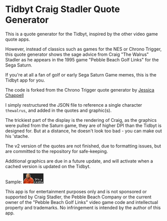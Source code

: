 # Tidbyt Craig Stadler Quote Generator

This is a quote generator for the Tidbyt, inspired by the other video game quote apps.

However, instead of classics such as games for the NES or Chrono Trigger, this quote generator shows the sage advice from
Craig "The Walrus" Stadler as he appears in the 1995 game "Pebble Beach Golf Links" for the Sega Saturn.

If you're at all a fan of golf or early Sega Saturn Game memes, this is the Tidbyt app for you.

The code is forked from the Chrono Trigger quote generator by 
[Jessica Chappell](https://github.com/jchappell82/ct-quotes-tidbyt)

I simply restructured the JSON file to reference a single character `thewalrus`, and added in the quotes and graphic(s).

The trickiest part of the display is the rendering of Craig, as the graphics were pulled from the Saturn game, they are
of higher DPI than the Tidbyt is designed for. But at a distance, he doesn't look too bad - you can make out his 'stache.

The v2 version of the quotes are not finished, due to formatting issues, but are committed to the repository for safe-keeping.

Additional graphics are due in a future update, and will activate when a cached version is updated on the Tidbyt.

Sample:
![sample image](sample.webp)

This app is for entertainment purposes only and is not sponsored or supported by Craig Stadler, 
the Pebble Beach Company or the current owner of the "Pebble Beach Golf Links" video game code 
and intellectual property and trademarks. No infringement is intended by the author of this app.